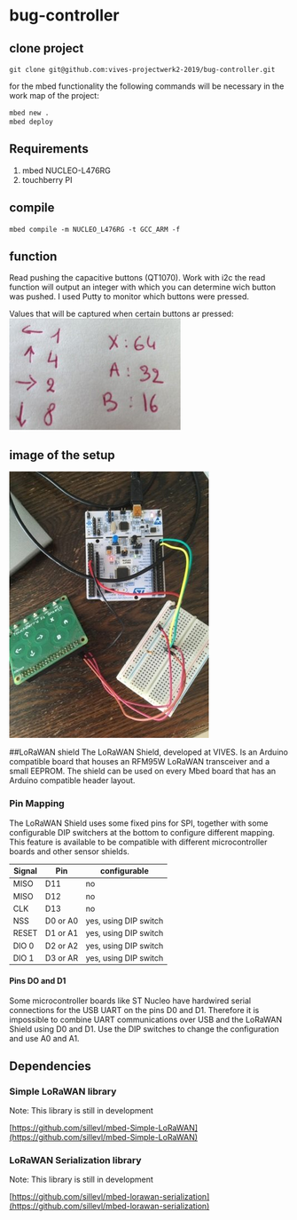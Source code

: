 # bug-controller

## clone project
```shell
git clone git@github.com:vives-projectwerk2-2019/bug-controller.git
```
for the mbed functionality the following commands will be necessary in the work map of the project:
```shell
mbed new .
mbed deploy
```
## Requirements
1. mbed NUCLEO-L476RG
2. touchberry PI

## compile
```shell
mbed compile -m NUCLEO_L476RG -t GCC_ARM -f
```
## function
Read pushing the capacitive buttons (QT1070).
Work with i2c the read function will output an integer with which you can determine wich button was pushed. I used Putty to monitor which buttons were pressed.

Values that will be captured when certain buttons ar pressed:
![alt text](buttonint.jpg "Setup")

## image of the setup
![alt text](setup.jpg "Setup")


##LoRaWAN shield
The LoRaWAN Shield, developed at VIVES. Is an Arduino compatible board that houses an RFM95W LoRaWAN transceiver and a small EEPROM. The shield can be used on every Mbed board that has an Arduino compatible header layout.

### Pin Mapping
The LoRaWAN Shield uses some fixed pins for SPI, together with some configurable DIP switchers at the bottom to configure different mapping. This feature is available to be compatible with different microcontroller boards and other sensor shields.

Signal | Pin | configurable
--- | --- | ---
MISO | D11 | no
MISO | D12 | no
CLK | D13 | no
NSS | D0 or A0 | yes, using DIP switch
RESET | D1 or A1 | yes, using DIP switch
DIO 0 | D2 or A2 | yes, using DIP switch
DIO 1 | D3 or AR | yes, using DIP switch

#### Pins DO and D1
Some microcontroller boards like ST Nucleo have hardwired serial connections for the USB UART on the pins D0 and D1. Therefore it is impossible to combine UART communications over USB and the LoRaWAN Shield using D0 and D1. Use the DIP switches to change the configuration and use A0 and A1.

## Dependencies

### Simple LoRaWAN library

Note: This library is still in development

[https://github.com/sillevl/mbed-Simple-LoRaWAN](https://github.com/sillevl/mbed-Simple-LoRaWAN)

### LoRaWAN Serialization library

Note: This library is still in development

[https://github.com/sillevl/mbed-lorawan-serialization](https://github.com/sillevl/mbed-lorawan-serialization)
